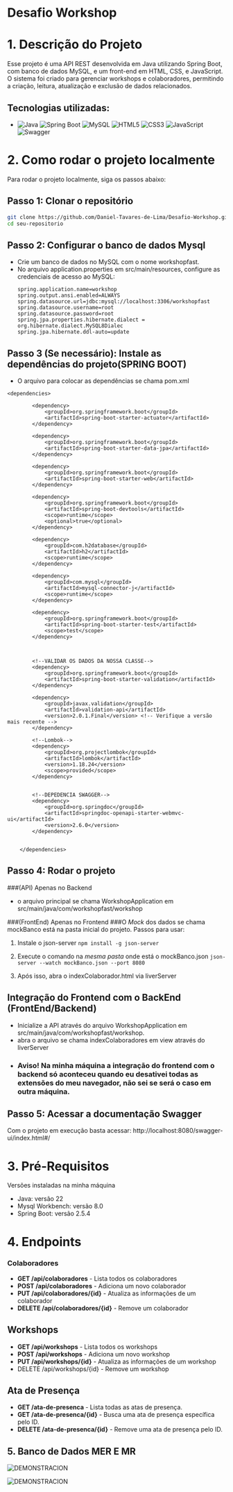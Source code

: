 # Desafio Workshop

# 1. Descrição do Projeto
Esse projeto é uma API REST desenvolvida em Java utilizando Spring Boot, com banco de dados MySQL, e um front-end em HTML, CSS, e JavaScript. O sistema foi criado para gerenciar workshops e colaboradores, permitindo a criação, leitura, atualização e exclusão de dados relacionados.

## Tecnologias utilizadas:
- ![Java](https://img.shields.io/badge/Java-007396?style=for-the-badge&logo=java&logoColor=white) ![Spring Boot](https://img.shields.io/badge/Spring_Boot-6DB33F?style=for-the-badge&logo=spring-boot&logoColor=white) ![MySQL](https://img.shields.io/badge/MySQL-4479A1?style=for-the-badge&logo=mysql&logoColor=white) ![HTML5](https://img.shields.io/badge/HTML5-E34F26?style=for-the-badge&logo=html5&logoColor=white) ![CSS3](https://img.shields.io/badge/CSS3-1572B6?style=for-the-badge&logo=css3&logoColor=white) ![JavaScript](https://img.shields.io/badge/JavaScript-F7DF1E?style=for-the-badge&logo=javascript&logoColor=black) ![Swagger](https://img.shields.io/badge/Swagger-85EA2D?style=for-the-badge&logo=swagger&logoColor=black)

# 2. Como rodar o projeto localmente

Para rodar o projeto localmente, siga os passos abaixo:

## Passo 1: Clonar o repositório
```bash
git clone https://github.com/Daniel-Tavares-de-Lima/Desafio-Workshop.git
cd seu-repositorio
```

## Passo 2: Configurar o banco de dados Mysql
- Crie um banco de dados no MySQL com o nome workshopfast.
- No arquivo application.properties em src/main/resources, configure as credenciais de acesso ao MySQL:
  ```
  spring.application.name=workshop
  spring.output.ansi.enabled=ALWAYS
  spring.datasource.url=jdbc:mysql://localhost:3306/workshopfast
  spring.datasource.username=root
  spring.datasource.password=root
  spring.jpa.properties.hibernate.dialect = org.hibernate.dialect.MySQL8Dialec
  spring.jpa.hibernate.ddl-auto=update
  ```

## Passo 3 (Se necessário): Instale as dependências do projeto(SPRING BOOT)
- O arquivo para colocar as dependências se chama pom.xml
```
<dependencies>

		<dependency>
			<groupId>org.springframework.boot</groupId>
			<artifactId>spring-boot-starter-actuator</artifactId>
		</dependency>

		<dependency>
			<groupId>org.springframework.boot</groupId>
			<artifactId>spring-boot-starter-data-jpa</artifactId>
		</dependency>

		<dependency>
			<groupId>org.springframework.boot</groupId>
			<artifactId>spring-boot-starter-web</artifactId>
		</dependency>

		<dependency>
			<groupId>org.springframework.boot</groupId>
			<artifactId>spring-boot-devtools</artifactId>
			<scope>runtime</scope>
			<optional>true</optional>
		</dependency>

		<dependency>
			<groupId>com.h2database</groupId>
			<artifactId>h2</artifactId>
			<scope>runtime</scope>
		</dependency>

		<dependency>
			<groupId>com.mysql</groupId>
			<artifactId>mysql-connector-j</artifactId>
			<scope>runtime</scope>
		</dependency>

		<dependency>
			<groupId>org.springframework.boot</groupId>
			<artifactId>spring-boot-starter-test</artifactId>
			<scope>test</scope>
		</dependency>
	
	

		<!--VALIDAR OS DADOS DA NOSSA CLASSE-->
		<dependency>
			<groupId>org.springframework.boot</groupId>
			<artifactId>spring-boot-starter-validation</artifactId>
		</dependency>

		<dependency>
			<groupId>javax.validation</groupId>
			<artifactId>validation-api</artifactId>
			<version>2.0.1.Final</version> <!-- Verifique a versão mais recente -->
		</dependency>

		<!--Lombok-->
		<dependency>
			<groupId>org.projectlombok</groupId>
			<artifactId>lombok</artifactId>
			<version>1.18.24</version>
			<scope>provided</scope>
		</dependency>


		<!--DEPEDENCIA SWAGGER-->
		<dependency>
      		<groupId>org.springdoc</groupId>
      		<artifactId>springdoc-openapi-starter-webmvc-ui</artifactId>
      		<version>2.6.0</version>
   		</dependency>


	</dependencies>
```

## Passo 4: Rodar o projeto
###(API) Apenas no Backend
- o arquivo principal se chama WorkshopApplication em src/main/java/com/workshopfast/workshop

###(FrontEnd) Apenas no Frontend
###O *Mock* dos dados se chama mockBanco está na pasta inicial do projeto. Passos para usar:
1. Instale o json-server
   ```npm install -g json-server```
2. Execute o comando na *mesma pasta* onde está o mockBanco.json
   ```json-server --watch mockBanco.json --port 8080```

3. Após isso, abra o indexColaborador.html via liverServer
   
## Integração do Frontend com o BackEnd (FrontEnd/Backend)
- Inicialize a API através do arquivo WorkshopApplication em src/main/java/com/workshopfast/workshop.
- abra o arquivo se chama indexColaboradores em view através do liverServer
- ### Aviso! Na minha máquina a integração do frontend com o backend só aconteceu quando eu desativei todas as extensões do meu navegador, não sei se será o caso em outra máquina.

## Passo 5: Acessar a documentação Swagger
Com o projeto em execução basta acessar: http://localhost:8080/swagger-ui/index.html#/


# 3. Pré-Requisitos
Versões instaladas na minha máquina
- Java: versão 22
- Mysql Workbench: versão 8.0
- Spring Boot: versão 2.5.4

# 4. Endpoints
### Colaboradores
- **GET /api/colaboradores** - Lista todos os colaboradores
- **POST /api/colaboradores** - Adiciona um novo colaborador
- **PUT /api/colaboradores/{id}** - Atualiza as informações de um colaborador
- **DELETE /api/colaboradores/{id}** - Remove um colaborador
## Workshops
- **GET /api/workshops** - Lista todos os workshops
- **POST /api/workshops** - Adiciona um novo workshop
- **PUT /api/workshops/{id}** - Atualiza as informações de um workshop
- DELETE /api/workshops/{id} - Remove um workshop
## Ata de Presença
- **GET /ata-de-presenca** - Lista todas as atas de presença.
- **GET /ata-de-presenca/{id}** - Busca uma ata de presença específica pelo ID.
- **DELETE /ata-de-presenca/{id}** - Remove uma ata de presença pelo ID.

## 5. Banco de Dados MER E MR
![DEMONSTRACION](https://github.com/Daniel-Tavares-de-Lima/Desafio-Workshop/blob/main/Modelo%20de%20Entidade%20Relacional%20Projeto%20Workshop.png)

![DEMONSTRACION](https://github.com/Daniel-Tavares-de-Lima/Desafio-Workshop/blob/main/Modelo%20Relacional%20Projeto%20Workshop.png)
